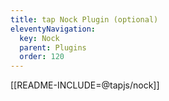 ```yaml
---
title: tap Nock Plugin (optional)
eleventyNavigation:
  key: Nock
  parent: Plugins
  order: 120
---
```


[[README-INCLUDE=@tapjs/nock]]
